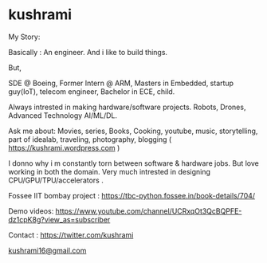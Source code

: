 # kushrami
My Story:

Basically : An engineer. And i like to build things.

But,

SDE @ Boeing, Former Intern @ ARM, Masters in Embedded, startup guy(IoT), telecom engineer, Bachelor in ECE, child.

Always intrested in making hardware/software projects. Robots, Drones, Advanced Technology AI/ML/DL.

Ask me about: Movies, series, Books, Cooking, youtube, music, storytelling, part of idealab, 
traveling, photography, blogging ( https://kushrami.wordpress.com )

I donno why i m constantly torn between software & hardware jobs. But love working in both the domain.
Very much intrested in designing CPU/GPU/TPU/accelerators .

Fossee IIT bombay project : https://tbc-python.fossee.in/book-details/704/

Demo videos: https://www.youtube.com/channel/UCRxqOt3QcBQPFE-dz1cpK8g?view_as=subscriber

Contact : 
https://twitter.com/kushrami

kushrami16@gmail.com
